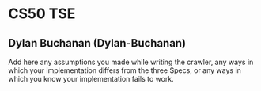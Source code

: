 # CS50 TSE
## Dylan Buchanan (Dylan-Buchanan)

Add here any assumptions you made while writing the crawler, any ways in which your implementation differs from the three Specs, or any ways in which you know your implementation fails to work.

